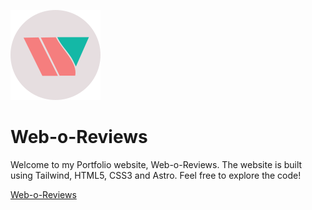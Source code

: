 ![Logo](public/mstile-144x144.png "Web-o-Reviews")

# Web-o-Reviews

Welcome to my Portfolio website, Web-o-Reviews. The website is built using Tailwind, HTML5, CSS3 and Astro.
Feel free to explore the code!

[Web-o-Reviews](https://weboreviews.com "Web-o-Reviews")
